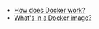 * [How does Docker work?](https://cameronlonsdale.com/2019/03/25/how-does-docker-work/#)
* [What's in a Docker image?](https://cameronlonsdale.com/2018/11/26/whats-in-a-docker-image/)
